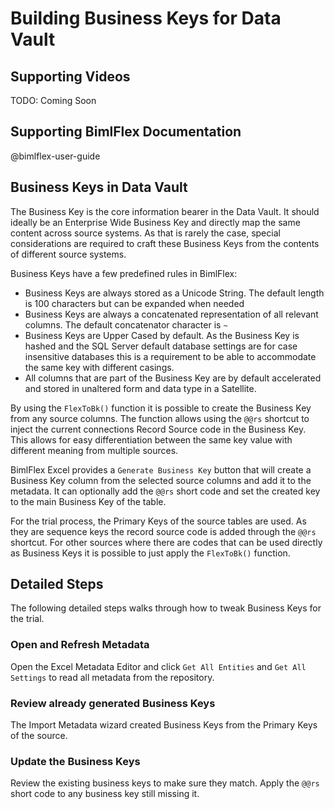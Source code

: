 # Building Business Keys for Data Vault

## Supporting Videos

TODO: Coming Soon

## Supporting BimlFlex Documentation

@bimlflex-user-guide

## Business Keys in Data Vault

The Business Key is the core information bearer in the Data Vault. It should ideally be an Enterprise Wide Business Key and directly map the same content across source systems. As that is rarely the case, special considerations are required to craft these Business Keys from the contents of different source systems.

Business Keys have a few predefined rules in BimlFlex:

- Business Keys are always stored as a Unicode String. The default length is 100 characters but can be expanded when needed
- Business Keys are always a concatenated representation of all relevant columns. The default concatenator character is `~`
- Business Keys are Upper Cased by default. As the Business Key is hashed and the SQL Server default database settings are for case insensitive databases this is a requirement to be able to accommodate the same key with different casings.
- All columns that are part of the Business Key are by default accelerated and stored in unaltered form and data type in a Satellite.

By using the `FlexToBk()` function it is possible to create the Business Key from any source columns. The function allows using the `@@rs` shortcut to inject the current connections Record Source code in the Business Key. This allows for easy differentiation between the same key value with different meaning from multiple sources.

BimlFlex Excel provides a `Generate Business Key` button that will create a Business Key column from the selected source columns and add it to the metadata. It can optionally add the `@@rs` short code and set the created key to the main Business Key of the table.

For the trial process, the Primary Keys of the source tables are used. As they are sequence keys the record source code is added through the `@@rs` shortcut. For other sources where there are codes that can be used directly as Business Keys it is possible to just apply the `FlexToBk()` function.

## Detailed Steps

The following detailed steps walks through how to tweak Business Keys for the trial.

### Open and Refresh Metadata

Open the Excel Metadata Editor and click `Get All Entities` and `Get All Settings` to read all metadata from the repository.

### Review already generated Business Keys

The Import Metadata wizard created Business Keys from the Primary Keys of the source.

### Update the Business Keys

Review the existing business keys to make sure they match. Apply the `@@rs` short code to any business key still missing it.
